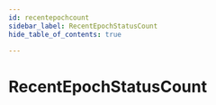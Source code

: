 ```yaml
---
id: recentepochcount
sidebar_label: RecentEpochStatusCount
hide_table_of_contents: true

---
```


# RecentEpochStatusCount